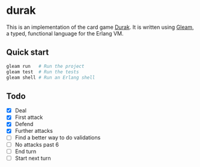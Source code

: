 # durak

This is an implementation of the card game
[Durak](https://en.wikipedia.org/wiki/Durak). It is written using
[Gleam](https://gleam.run), a typed, functional language for the Erlang VM.

## Quick start

```sh
gleam run   # Run the project
gleam test  # Run the tests
gleam shell # Run an Erlang shell
```

## Todo

- [x] Deal
- [x] First attack
- [x] Defend
- [x] Further attacks
- [ ] Find a better way to do validations
- [ ] No attacks past 6
- [ ] End turn
- [ ] Start next turn

